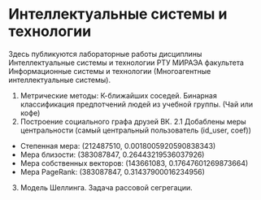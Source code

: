 # Интеллектуальные системы и технологии

Здесь публикуются лабораторные работы дисциплины Интеллектуальные системы и технологии РТУ МИРАЭА факультета Информационные системы и технологии (Многоагентные интеллектуальные системы).

1. Метрические методы: К-ближайших соседей. Бинарная классификация предпотчений людей из учебной группы. (Чай или кофе)
2. Построение социального графа друзей ВК.
2.1 Добаблены меры центральности (самый центральный пользователь (id_user, coef))
- Степенная мера: (212487510, 0.0018005920590838343)
- Мера близости: (383087847, 0.26443219536037926)
- Мера собственных векторов: (143661083, 0.17647601269873664)
- Мера PageRank: (383087847, 0.31437900016234956)
3. Модель Шеллинга. Задача рассовой сегрегации.
